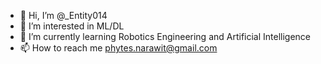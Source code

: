 - 👋 Hi, I’m @_Entity014
- 👀 I’m interested in ML/DL
- 🌱 I’m currently learning Robotics Engineering and Artificial Intelligence
- 📫 How to reach me phytes.narawit@gmail.com

<!---
_Entity014/_Entity014 is a ✨ special ✨ repository because its `README.md` (this file) appears on your GitHub profile.
You can click the Preview link to take a look at your changes.
--->
